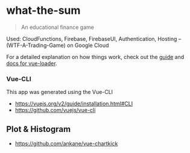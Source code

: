 # what-the-sum

> An educational finance game

Used: CloudFunctions, Firebase, FirebaseUI, Authentication, Hosting – (WTF-A-Trading-Game) on Google Cloud

For a detailed explanation on how things work, check out the [guide](http://vuejs-templates.github.io/webpack/) and [docs for vue-loader](http://vuejs.github.io/vue-loader).

### Vue-CLI
This app was generated using the Vue-CLI
* https://vuejs.org/v2/guide/installation.html#CLI
* https://github.com/vuejs/vue-cli

## Plot & Histogram
* https://github.com/ankane/vue-chartkick
